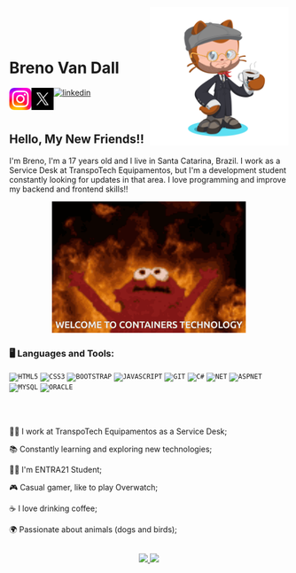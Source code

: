 <img align="right" width="250px" style="margin-top:-20px" src="octocat-1700138009730.png">

</br>
</br>

<div display="inline-block">
 
 <h1 align="left">Breno Van Dall</h1>
 <div mrgin-top="10px">
  <a href="#">
    <img margin-top="10px" align="left" width="40px" src="instagram.png" alt="instagram" style="vertical-align:center;">
  </a>
  <a href="#">
    <img margin-top="10px" align="left" width="40px" src="X.jpg" alt="x" style="vertical-align:center;">
  </a>
  <a href="https://www.linkedin.com/in/breno-van-dall" target="_blank">
    <img margin-top="10px" width="40px" src="linkedin.avif" alt="linkedin" style="vertical-align:center;">
  </a>
 </div>
  
  
</div>





</br>
</br>

## Hello, My New Friends!!

I'm Breno, I'm a 17 years old and I live in Santa Catarina, Brazil. I work as a Service Desk at TranspoTech Equipamentos, but I'm a development student constantly looking for updates in that area. I love programming and improve my backend and frontend skills!!

<p align="center">
  <img src="memes-masterclass.gif" width="350">
</p>

### 🖥️ Languages and Tools: 
<code><img width="40px" src="https://cdn.jsdelivr.net/gh/devicons/devicon/icons/html5/html5-original-wordmark.svg" title = "HTML5"/></code>
<code><img width="40px" src="https://cdn.jsdelivr.net/gh/devicons/devicon/icons/css3/css3-original-wordmark.svg" title = "CSS3"/></code>
<code><img width="40px" src="https://cdn.jsdelivr.net/gh/devicons/devicon/icons/bootstrap/bootstrap-original.svg" title = "BOOTSTRAP"/></code>
<code><img width="40px" src="https://cdn.jsdelivr.net/gh/devicons/devicon/icons/javascript/javascript-original.svg" title = "JAVASCRIPT"/></code>
<code><img width="40px" src="https://cdn.jsdelivr.net/gh/devicons/devicon/icons/git/git-original.svg" title = "GIT"/></code>
<code><img width="40px" src="https://cdn.jsdelivr.net/gh/devicons/devicon/icons/csharp/csharp-original.svg" title = "C#"/></code>
<code><img width="40px" src="https://cdn.jsdelivr.net/gh/devicons/devicon/icons/dot-net/dot-net-original.svg" title = "NET"/></code>
<code><img width="40px" src="https://cdn.jsdelivr.net/gh/devicons/devicon/icons/dotnetcore/dotnetcore-original.svg" title = "ASPNET"/></code>
<code><img width="40px" src="https://cdn.jsdelivr.net/gh/devicons/devicon/icons/mysql/mysql-original-wordmark.svg" title = "MYSQL"/></code>
<code><img width="40px" src="https://cdn.jsdelivr.net/gh/devicons/devicon/icons/oracle/oracle-original.svg" title = "ORACLE"/></code>


</br>
</br>
<div display="inline-block">
 <p align="left">👩‍💻 I work at TranspoTech Equipamentos as a Service Desk;</p>
 <p align="left">📚 Constantly learning and exploring new technologies;</p>
 <p align="left">👨‍🏫 I'm ENTRA21 Student;</p>
 <p align="left">🎮 Casual gamer, like to play Overwatch;</p>
 <p align="left">☕ I love drinking coffee;</p>
 <p align="left">🌍 Passionate about animals (dogs and birds);</p>
</div>


##
<div display="flex" justify-content="center">
 <p align="center">
<a href="https://github.com/brenovandall">
  <a href="https://github.com/brenovandall">
  <img loading="lazy" height="180em" src="https://github-readme-stats.vercel.app/api/top-langs/?username=brenovandall&layout=compact&langs_count=7&theme=dracula"/>
  <img loading="lazy" height="180em" src="https://github-readme-stats.vercel.app/api?username=brenovandall&show_icons=true&theme=dracula&include_all_commits=true&count_private=true"/>
</a>
</p>
</div>
